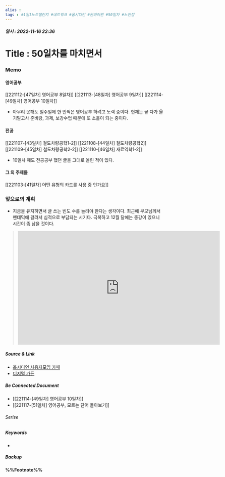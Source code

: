 ```yaml
---
alias : 
tags : #1일1노트챌린지 #네트워크 #옵시디언 #원바이원 #50일차 #느낀점
---
```


##### 일시 : 2022-11-16 22:36

# Title : 50일차를 마치면서

### Memo

#### 영어공부
[[221112-[47일차] 영어공부 8일차]]
[[221113-[48일차] 영어공부 9일차]]
[[221114-[49일차] 영어공부 10일차]]
- 아무리 못해도 일주일에 한 번씩은 영어공부 하려고 노력 중이다. 현재는 곧 다가 올 기말고사 준비랑, 과제, 보강수업 때문에 또 소홀이 되는 중이다.

#### 전공
[[221107-[43일차] 철도차량공학1-2]]
[[221108-[44일차] 철도차량공학2]]
[[221109-[45일차] 철도차량공학2-2]]
[[221110-[46일차] 재료역학1-2]]
- 10일차 때도 전공공부 했던 글을 그대로 올린 적이 있다. 

#### 그 외 주제들
[[221103-[41일차] 어떤 유형의 카드를 사용 중 인가요]]

### 앞으로의 계획
- 지금을 유지하면서 글 쓰는 빈도 수를 늘려야 한다는 생각이다. 최근에 부모님께서 펜데믹에 걸려서 심적으로 부담되는 시기다. 극복하고 12월 달에는 종강이 있으니 시간이 좀 남을 것이다.

> <iframe width="640" height="360" src="https://www.youtube.com/embed/oJw1FaR85dw" title="[#2521] 스물다섯, 스물하나 - 자우림 (가사/해석/번역/lyrics) | #twentyfivetwentyone (NETFLIX) OST" frameborder="0" allow="accelerometer; autoplay; clipboard-write; encrypted-media; gyroscope; picture-in-picture" allowfullscreen></iframe>

##### Source & Link
- [옵시디언 사용자모임 카페](https://cafe.naver.com/obsidianary/2442)
- [디지털 가든](https://chunghasull.netlify.app/221115-50일차-50일차를-마치면서)

##### Be Connected Document
- [[221114-[49일차] 영어공부 10일차]]
- [[221117-[51일차] 영어공부, 모르는 단어 돌아보기]]

###### Serise


##### Keywords
- 

##### Backup


#### %%Footnote%%

[^1]: 